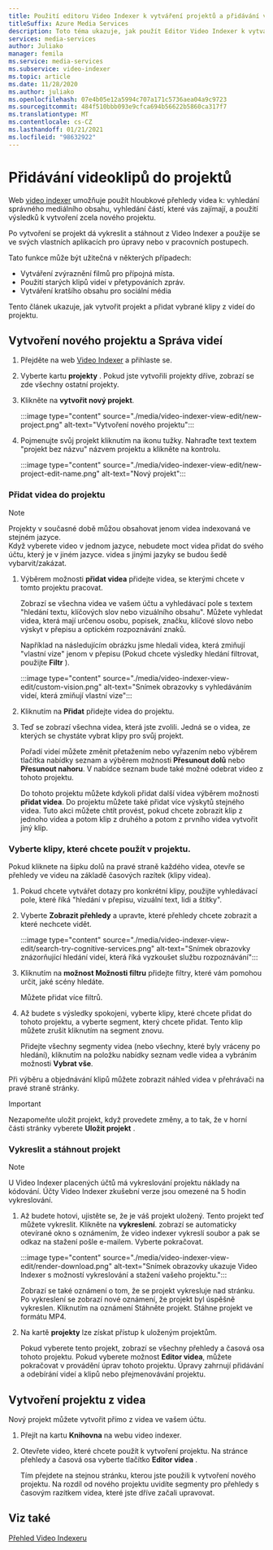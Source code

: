 ```yaml
---
title: Použití editoru Video Indexer k vytváření projektů a přidávání videoklipů
titleSuffix: Azure Media Services
description: Toto téma ukazuje, jak použít Editor Video Indexer k vytváření projektů a přidávání videoklipů.
services: media-services
author: Juliako
manager: femila
ms.service: media-services
ms.subservice: video-indexer
ms.topic: article
ms.date: 11/28/2020
ms.author: juliako
ms.openlocfilehash: 07e4b05e12a5994c707a171c5736aea04a9c9723
ms.sourcegitcommit: 484f510bbb093e9cfca694b56622b5860ca317f7
ms.translationtype: MT
ms.contentlocale: cs-CZ
ms.lasthandoff: 01/21/2021
ms.locfileid: "98632922"
---
```

# <a name="add-video-clips-to-your-projects"></a>Přidávání videoklipů do projektů

Web [video indexer](https://www.videoindexer.ai/) umožňuje použít hloubkové přehledy videa k: vyhledání správného mediálního obsahu, vyhledání částí, které vás zajímají, a použití výsledků k vytvoření zcela nového projektu. 

Po vytvoření se projekt dá vykreslit a stáhnout z Video Indexer a použije se ve svých vlastních aplikacích pro úpravy nebo v pracovních postupech.

Tato funkce může být užitečná v některých případech: 

* Vytváření zvýraznění filmů pro přípojná místa.
* Použití starých klipů videí v přetypováních zpráv.
* Vytváření kratšího obsahu pro sociální média

Tento článek ukazuje, jak vytvořit projekt a přidat vybrané klipy z videí do projektu. 

## <a name="create-new-project-and-manage-videos"></a>Vytvoření nového projektu a Správa videí

1. Přejděte na web [Video Indexer](https://www.videoindexer.ai/) a přihlaste se.
1. Vyberte kartu **projekty** . Pokud jste vytvořili projekty dříve, zobrazí se zde všechny ostatní projekty.
1. Klikněte na **vytvořit nový projekt**.  

    :::image type="content" source="./media/video-indexer-view-edit/new-project.png" alt-text="Vytvoření nového projektu":::
1. Pojmenujte svůj projekt kliknutím na ikonu tužky. Nahraďte text textem "projekt bez názvu" názvem projektu a klikněte na kontrolu.

    :::image type="content" source="./media/video-indexer-view-edit/new-project-edit-name.png" alt-text="Nový projekt":::
    
### <a name="add-videos-to-the-project"></a>Přidat videa do projektu

> [!NOTE]
> Projekty v současné době můžou obsahovat jenom videa indexovaná ve stejném jazyce. </br>Když vyberete video v jednom jazyce, nebudete moct videa přidat do svého účtu, který je v jiném jazyce. videa s jinými jazyky se budou šedě vybarvit/zakázat.

1. Výběrem možnosti **přidat videa** přidejte videa, se kterými chcete v tomto projektu pracovat.

    Zobrazí se všechna videa ve vašem účtu a vyhledávací pole s textem "hledání textu, klíčových slov nebo vizuálního obsahu". Můžete vyhledat videa, která mají určenou osobu, popisek, značku, klíčové slovo nebo výskyt v přepisu a optickém rozpoznávání znaků.
    
    Například na následujícím obrázku jsme hledali videa, která zmiňují "vlastní vize" jenom v přepisu (Pokud chcete výsledky hledání filtrovat, použijte **Filtr** ).
    
    :::image type="content" source="./media/video-indexer-view-edit/custom-vision.png" alt-text="Snímek obrazovky s vyhledáváním videí, která zmiňují vlastní vize":::
1. Kliknutím na **Přidat** přidejte videa do projektu.
1. Teď se zobrazí všechna videa, která jste zvolili. Jedná se o videa, ze kterých se chystáte vybrat klipy pro svůj projekt.

    Pořadí videí můžete změnit přetažením nebo vyřazením nebo výběrem tlačítka nabídky seznam a výběrem možnosti **Přesunout dolů** nebo **Přesunout nahoru**. V nabídce seznam bude také možné odebrat video z tohoto projektu. 
    
    Do tohoto projektu můžete kdykoli přidat další videa výběrem možnosti **přidat videa**. Do projektu můžete také přidat více výskytů stejného videa. Tuto akci můžete chtít provést, pokud chcete zobrazit klip z jednoho videa a potom klip z druhého a potom z prvního videa vytvořit jiný klip. 

### <a name="select-clips-to-use-in-your-project"></a>Vyberte klipy, které chcete použít v projektu.

Pokud kliknete na šipku dolů na pravé straně každého videa, otevře se přehledy ve videu na základě časových razítek (klipy videa). 

1. Pokud chcete vytvářet dotazy pro konkrétní klipy, použijte vyhledávací pole, které říká "hledání v přepisu, vizuální text, lidi a štítky".
1. Vyberte **Zobrazit přehledy** a upravte, které přehledy chcete zobrazit a které nechcete vidět. 

    :::image type="content" source="./media/video-indexer-view-edit/search-try-cognitive-services.png" alt-text="Snímek obrazovky znázorňující hledání videí, která říká vyzkoušet službu rozpoznávání":::
1. Kliknutím na **možnost Možnosti filtru** přidejte filtry, které vám pomohou určit, jaké scény hledáte.

    Můžete přidat více filtrů. 
1. Až budete s výsledky spokojeni, vyberte klipy, které chcete přidat do tohoto projektu, a vyberte segment, který chcete přidat. Tento klip můžete zrušit kliknutím na segment znovu.
    
    Přidejte všechny segmenty videa (nebo všechny, které byly vráceny po hledání), kliknutím na položku nabídky seznam vedle videa a vybráním možnosti **Vybrat vše**. 

Při výběru a objednávání klipů můžete zobrazit náhled videa v přehrávači na pravé straně stránky. 

> [!IMPORTANT]
> Nezapomeňte uložit projekt, když provedete změny, a to tak, že v horní části stránky vyberete **Uložit projekt** . 

### <a name="render-and-download-the-project"></a>Vykreslit a stáhnout projekt

> [!NOTE]
> U Video Indexer placených účtů má vykreslování projektu náklady na kódování. Účty Video Indexer zkušební verze jsou omezené na 5 hodin vykreslování.

1. Až budete hotovi, ujistěte se, že je váš projekt uložený. Tento projekt teď můžete vykreslit. Klikněte na **vykreslení**. zobrazí se automaticky otevírané okno s oznámením, že video indexer vykreslí soubor a pak se odkaz na stažení pošle e-mailem. Vyberte pokračovat. 

    :::image type="content" source="./media/video-indexer-view-edit/render-download.png" alt-text="Snímek obrazovky ukazuje Video Indexer s možností vykreslování a stažení vašeho projektu.":::
    
    Zobrazí se také oznámení o tom, že se projekt vykresluje nad stránku. Po vykreslení se zobrazí nové oznámení, že projekt byl úspěšně vykreslen. Kliknutím na oznámení Stáhněte projekt. Stáhne projekt ve formátu MP4.
1. Na kartě **projekty** lze získat přístup k uloženým projektům. 

    Pokud vyberete tento projekt, zobrazí se všechny přehledy a časová osa tohoto projektu. Pokud vyberete možnost **Editor videa**, můžete pokračovat v provádění úprav tohoto projektu. Úpravy zahrnují přidávání a odebírání videí a klipů nebo přejmenovávání projektu.
    
## <a name="create-a-project-from-your-video"></a>Vytvoření projektu z videa

Nový projekt můžete vytvořit přímo z videa ve vašem účtu. 

1. Přejít na kartu **Knihovna** na webu video indexer.
1. Otevřete video, které chcete použít k vytvoření projektu. Na stránce přehledy a časová osa vyberte tlačítko **Editor videa** .

    Tím přejdete na stejnou stránku, kterou jste použili k vytvoření nového projektu. Na rozdíl od nového projektu uvidíte segmenty pro přehledy s časovým razítkem videa, které jste dříve začali upravovat.

## <a name="see-also"></a>Viz také

[Přehled Video Indexeru](video-indexer-overview.md)


